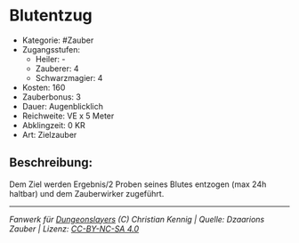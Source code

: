 # Blutentzug

- Kategorie: #Zauber
- Zugangsstufen:
  - Heiler: -
  - Zauberer: 4
  - Schwarzmagier: 4
- Kosten: 160
- Zauberbonus: 3
- Dauer: Augenblicklich
- Reichweite: VE x 5 Meter
- Abklingzeit: 0 KR
- Art: Zielzauber

## Beschreibung:

Dem Ziel werden Ergebnis/2 Proben seines Blutes entzogen (max 24h haltbar) und dem Zauberwirker zugeführt.

---

_Fanwerk für [Dungeonslayers](https://www.dungeonslayers.net/) (C) Christian Kennig | Quelle: Dzaarions Zauber | Lizenz: [CC-BY-NC-SA 4.0](https://creativecommons.org/licenses/by-nc-sa/4.0/deed.de)_
